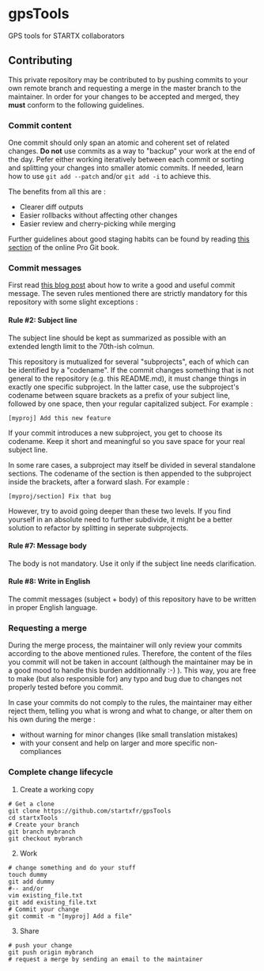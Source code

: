 # gpsTools

GPS tools for STARTX collaborators

## Contributing

This private repository may be contributed to by pushing commits to your own
remote branch and requesting a merge in the master branch to the maintainer. In
order for your changes to be accepted and merged, they **must** conform to the
following guidelines.

### Commit content

One commit should only span an atomic and coherent set of related changes. **Do
not** use commits as a way to "backup" your work at the end of the day. Pefer
either working iteratively between each commit or sorting and splitting your
changes into smaller atomic commits. If needed, learn how to use `git add
--patch` and/or `git add -i` to achieve this.

The benefits from all this are :

- Clearer diff outputs
- Easier rollbacks without affecting other changes
- Easier review and cherry-picking while merging

Further guidelines about good staging habits can be found by reading
[this section](https://www.git-scm.com/book/en/v2/Distributed-Git-Contributing-to-a-Project#_commit_guidelines)
of the online Pro Git book.

### Commit messages

First read [this blog post](https://chris.beams.io/posts/git-commit/) about how
to write a good and useful commit message. The seven rules mentioned there are
strictly mandatory for this repository with some slight exceptions :

#### Rule #2: Subject line

The subject line should be kept as summarized as possible with an extended
length limit to the 70th-ish colmun.

This repository is mutualized for several "subprojects", each of which can be
identified by a "codename". If the commit changes something that is not general
to the repository (e.g. this README.md), it must change things in exactly one
specific subproject. In the latter case, use the subproject's codename between
square brackets as a prefix of your subject line, followed by one space, then
your regular capitalized subject. For example :

```
[myproj] Add this new feature
```

If your commit introduces a new subproject, you get to choose its codename. Keep
it short and meaningful so you save space for your real subject line.

In some rare cases, a subproject may itself be divided in several standalone
sections. The codename of the section is then appended to the subproject inside
the brackets, after a forward slash. For example :

```
[myproj/section] Fix that bug
```

However, try to avoid going deeper than these two levels. If you find yourself
in an absolute need to further subdivide, it might be a better solution to
refactor by splitting in seperate subprojects.

#### Rule #7: Message body

The body is not mandatory. Use it only if the subject line needs clarification.

#### Rule #8: Write in English

The commit messages (subject + body) of this repository have to be written in
proper English language.

### Requesting a merge

During the merge process, the maintainer will only review your commits according
to the above mentioned rules. Therefore, the content of the files you commit
will not be taken in account (although the maintainer may be in a good mood to
handle this burden additionnally :-) ). This way, you are free to make (but also
responsible for) any typo and bug due to changes not properly tested before you
commit.

In case your commits do not comply to the rules, the maintainer may either
reject them, telling you what is wrong and what to change, or alter them on his
own during the merge :

- without warning for minor changes (like small translation mistakes)
- with your consent and help on larger and more specific non-compliances

### Complete change lifecycle

1. Create a working copy
```
# Get a clone
git clone https://github.com/startxfr/gpsTools 
cd startxTools
# Create your branch
git branch mybranch
git checkout mybranch
```

2. Work
```
# change something and do your stuff
touch dummy
git add dummy
#-- and/or
vim existing_file.txt
git add existing_file.txt
# Commit your change
git commit -m "[myproj] Add a file"
```

3. Share
```
# push your change
git push origin mybranch
# request a merge by sending an email to the maintainer
```
